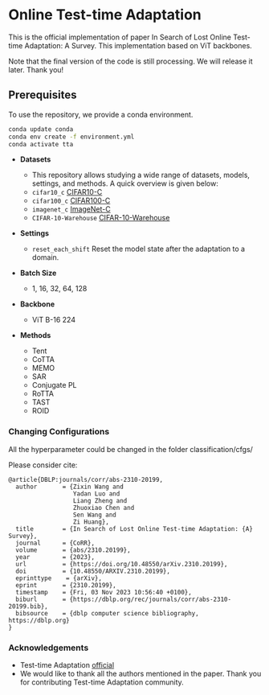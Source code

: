 # Online Test-time Adaptation
This is the official implementation of paper In Search of Lost Online Test-time Adaptation: A Survey.
This implementation based on ViT backbones.

Note that the final version of the code is still processing. We will release it later. Thank you!


## Prerequisites
To use the repository, we provide a conda environment.
```bash
conda update conda
conda env create -f environment.yml
conda activate tta 
```

- **Datasets**
  - This repository allows studying a wide range of datasets, models, settings, and methods. A quick overview is given below:
  - `cifar10_c` [CIFAR10-C](https://zenodo.org/record/2535967#.ZBiI7NDMKUk)
  - `cifar100_c` [CIFAR100-C](https://zenodo.org/record/3555552#.ZBiJA9DMKUk)
  - `imagenet_c` [ImageNet-C](https://zenodo.org/record/2235448#.Yj2RO_co_mF)
  - `CIFAR-10-Warehouse` [CIFAR-10-Warehouse](https://github.com/sxzrt/CIFAR-10-W)
  
- **Settings**
  - `reset_each_shift` Reset the model state after the adaptation to a domain.
 
- **Batch Size**
  - 1, 16, 32, 64, 128

- **Backbone**
  - ViT B-16 224
  
  
- **Methods**
  - Tent
  - CoTTA
  - MEMO
  - SAR
  - Conjugate PL
  - RoTTA
  - TAST
  - ROID



### Changing Configurations
All the hyperparameter could be changed in the folder classification/cfgs/


Please consider cite:
```
@article{DBLP:journals/corr/abs-2310-20199,
  author       = {Zixin Wang and
                  Yadan Luo and
                  Liang Zheng and
                  Zhuoxiao Chen and
                  Sen Wang and
                  Zi Huang},
  title        = {In Search of Lost Online Test-time Adaptation: {A} Survey},
  journal      = {CoRR},
  volume       = {abs/2310.20199},
  year         = {2023},
  url          = {https://doi.org/10.48550/arXiv.2310.20199},
  doi          = {10.48550/ARXIV.2310.20199},
  eprinttype    = {arXiv},
  eprint       = {2310.20199},
  timestamp    = {Fri, 03 Nov 2023 10:56:40 +0100},
  biburl       = {https://dblp.org/rec/journals/corr/abs-2310-20199.bib},
  bibsource    = {dblp computer science bibliography, https://dblp.org}
}
```

### Acknowledgements
+ Test-time Adaptation [official](https://github.com/mariodoebler/test-time-adaptation)
+ We would like to thank all the authors mentioned in the paper. Thank you for contributing Test-time Adaptation community.

